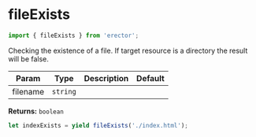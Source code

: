 fileExists
==
```js
import { fileExists } from 'erector';
```

Checking the existence of a file.
If target resource is a directory the result will be false.

| Param  | Type                | Description  | Default   |
| ------ | ------------------- | ------------ | --------- |
| filename | `string` |  | 


__Returns:__ `boolean` 



```js
let indexExists = yield fileExists('./index.html');
```

